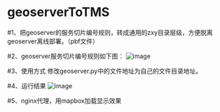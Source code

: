 #  geoserverToTMS

#1、把geoserver的服务切片编号规则，转成通用的zxy目录层级，方便脱离geoserver离线部署。（pbf文件）

#2、geoserver服务切片编号规则如下图：
![image](https://github.com/JerckyLY/geoserverToTMS/blob/master/images/1.png)

#3、使用方式
修改geoserver.py中的文件地址为自己的文件目录地址。

#4、运行结果
![image](https://github.com/JerckyLY/geoserverToTMS/blob/master/images/2.png)

#5、nginx代理，用mapbox加载显示效果
